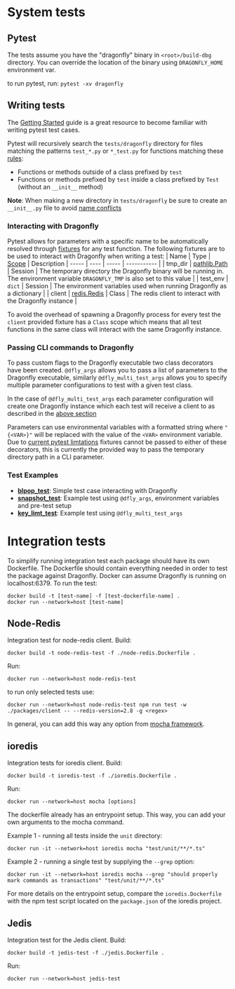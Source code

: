 # System tests


## Pytest

The tests assume you have the "dragonfly" binary in `<root>/build-dbg` directory.
You can override the location of the binary using `DRAGONFLY_HOME` environment var.

to run pytest, run:
`pytest -xv dragonfly`

## Writing tests
The [Getting Started](https://docs.pytest.org/en/7.1.x/getting-started.html) guide is a great resource to become familiar with writing pytest test cases.

Pytest will recursively search the `tests/dragonfly` directory for files matching the patterns `test_*.py` or `*_test.py` for functions matching these [rules](https://docs.pytest.org/en/7.1.x/explanation/goodpractices.html#conventions-for-python-test-discovery):
- Functions or methods outside of a class prefixed by `test`
- Functions or methods prefixed by `test` inside a class prefixed by `Test` (without an `__init__` method)

**Note**: When making a new directory in `tests/dragonfly` be sure to create an `__init__.py` file to avoid [name conflicts](https://docs.pytest.org/en/7.1.x/explanation/goodpractices.html#tests-outside-application-code)

### Interacting with Dragonfly
Pytest allows for parameters with a specific name to be automatically resolved through [fixtures](https://docs.pytest.org/en/7.1.x/explanation/fixtures.html) for any test function. The following fixtures are to be used to interact with Dragonfly when writing a test:
| Name  | Type | [Scope](https://docs.pytest.org/en/7.1.x/how-to/fixtures.html?highlight=scope#scope-sharing-fixtures-across-classes-modules-packages-or-session) | Description
| ----- | ---- | ----- | ----------- |
| tmp_dir | [pathlib.Path](https://docs.python.org/3/library/pathlib.html) | Session | The temporary directory the Dragonfly binary will be running in. The environment variable `DRAGONFLY_TMP` is also set to this value |
| test_env | `dict` | Session | The environment variables used when running Dragonfly as a dictionary |
| client | [redis.Redis](https://redis-py.readthedocs.io/en/stable/connections.html#generic-client) | Class | The redis client to interact with the Dragonfly instance | 

To avoid the overhead of spawning a Dragonfly process for every test the `client` provided fixture has a `Class` scope which means that all test functions in the same class will interact with the same Dragonfly instance.

### Passing CLI commands to Dragonfly
To pass custom flags to the Dragonfly executable two class decorators have been created. `@dfly_args` allows you to pass a list of parameters to the Dragonfly executable, similarly `@dfly_multi_test_args` allows you to specify multiple parameter configurations to test with a given test class.

In the case of `@dfly_multi_test_args` each parameter configuration will create one Dragonfly instance which each test will receive a client to as described in the [above section](#interacting-with-dragonfly)

Parameters can use environmental variables with a formatted string where `"{<VAR>}"` will be replaced with the value of the `<VAR>` environment variable. Due to [current pytest limtations](https://github.com/pytest-dev/pytest/issues/349) fixtures cannot be passed to either of these decorators, this is currently the provided way to pass the temporary directory path in a CLI parameter.

### Test Examples
- **[blpop_test](./dragonfly/blpop_test.py)**: Simple test case interacting with Dragonfly
- **[snapshot_test](./dragonfly/snapshot_test.py)**: Example test using `@dfly_args`, environment variables and pre-test setup
- **[key_limt_test](./dragonfly/key_limit_test.py)**: Example test using `@dfly_multi_test_args`

# Integration tests
To simplify running integration test each package should have its own Dockerfile. The Dockerfile should contain everything needed in order to test the package against Dragonfly. Docker can assume Dragonfly is running on localhost:6379.
To run the test:
```
docker build -t [test-name] -f [test-dockerfile-name] .
docker run --network=host [test-name]
```

## Node-Redis
Integration test for node-redis client.
Build:
```
docker build -t node-redis-test -f ./node-redis.Dockerfile .
```
Run:
```
docker run --network=host node-redis-test
```

to run only selected tests use:

```
docker run --network=host node-redis-test npm run test -w ./packages/client -- --redis-version=2.8 -g <regex>
```

In general, you can add this way any option from [mocha framework](https://mochajs.org/#command-line-usage).

## ioredis
Integration tests for ioredis client.
Build:
```
docker build -t ioredis-test -f ./ioredis.Dockerfile .
```
Run:
```
docker run --network=host mocha [options]
```
The dockerfile already has an entrypoint setup. This way, you can add your own arguments to the mocha command.

Example 1 - running all tests inside the `unit` directory:
```
docker run -it --network=host ioredis mocha "test/unit/**/*.ts"
```
Example 2 - running a single test by supplying the `--grep` option:
```
docker run -it --network=host ioredis mocha --grep "should properly mark commands as transactions" "test/unit/**/*.ts"
```

For more details on the entrypoint setup, compare the `ioredis.Dockerfile`
with the npm test script located on the `package.json` of the ioredis project.

## Jedis
Integration test for the Jedis client.
Build:
```
docker build -t jedis-test -f ./jedis.Dockerfile .
```
Run:
```
docker run --network=host jedis-test
```
